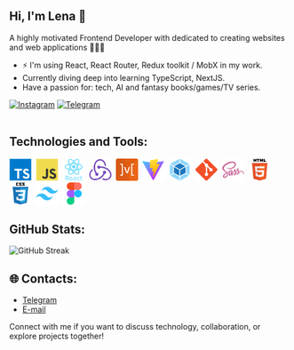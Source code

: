 <h2>Hi, I'm Lena 👋</h2>
<p>A highly motivated Frontend Developer with dedicated to creating websites and web applications 👩🏼‍💻</p>

<ul>
  <li>⚡ I'm using React, React Router, Redux toolkit / MobX in my work.</li>
  <li>Currently diving deep into learning TypeScript, NextJS.</li>
  <li>Have a passion for: tech, AI and fantasy books/games/TV series.</li>
</ul>

<div id="socials">
  <a href="https://www.instagram.com/elencodes"><img src="https://img.shields.io/badge/Instagram-%23E4405F.svg?style=for-the-badge&logo=Instagram&logoColor=white" alt="Instagram"/></a>
  <a href="https://t.me/elencodes"><img src="https://img.shields.io/badge/Telegram-2CA5E0?style=for-the-badge&logo=telegram&logoColor=white" alt="Telegram"/></a>
</div>

<img src="https://komarev.com/ghpvc/?username=elencodes&style=flat-square&color=blue" alt=""/>

<h2>Technologies and Tools:</h2>
<div>
  <img src="https://github.com/elencodes/elencodes/blob/main/skills-tools-icons/typescript-original.svg" title="Typescript" alt="Typescript" width="40" height="40"/>&nbsp;
  <img src="https://github.com/elencodes/elencodes/blob/main/skills-tools-icons/javascript-original.svg" title="JavaScript" alt="JavaScript" width="40" height="40"/>&nbsp;
  <img src="https://github.com/elencodes/elencodes/blob/main/skills-tools-icons/react-original-wordmark.svg" title="React" alt="React" width="40" height="40"/>&nbsp;
  <img src="https://github.com/elencodes/elencodes/blob/main/skills-tools-icons/redux-original.svg" title="Redux" alt="Redux" width="40" height="40"/>&nbsp;
  <img src="https://github.com/elencodes/elencodes/blob/main/skills-tools-icons/mobx-original.svg" title="MobX" alt="MobX" width="40" height="40"/>&nbsp;
  <img src="https://github.com/elencodes/elencodes/blob/main/skills-tools-icons/vitejs-original.svg" title="Vite" alt="Vite" width="40" height="40"/>&nbsp;
  <img src="https://github.com/elencodes/elencodes/blob/main/skills-tools-icons/webpack-original.svg" title="Webpack" alt="Webpack" width="40" height="40"/>&nbsp;
  <img src="https://github.com/elencodes/elencodes/blob/main/skills-tools-icons/git-original.svg" title="Git" alt="Git" width="40" height="40"/>&nbsp;
  <img src="https://github.com/elencodes/elencodes/blob/main/skills-tools-icons/sass-original.svg" title="Sass" alt="Sass" width="40" height="40"/>&nbsp;
  <img src="https://github.com/elencodes/elencodes/blob/main/skills-tools-icons/html5-original-wordmark.svg" title="HTML5" alt="HTML" width="40" height="40"/>&nbsp;
  <img src="https://github.com/elencodes/elencodes/blob/main/skills-tools-icons/css3-original-wordmark.svg" title="CSS3" alt="CSS" width="40" height="40"/>&nbsp;
  <img src="https://github.com/elencodes/elencodes/blob/main/skills-tools-icons/tailwindcss-original.svg" title="Tailwindcss" alt="Tailwindcss" width="40" height="40"/>&nbsp;
  <img src="https://github.com/elencodes/elencodes/blob/main/skills-tools-icons/figma-original.svg" title="Figma" alt="Figma" width="40" height="40"/>&nbsp;
</div>

<h2>GitHub Stats:</h2>
<div>
  <img src="https://github-readme-stats.vercel.app/api/top-langs/?username=elencodes&layout=compact" alt="GitHub Streak" />
</div>

<h2>🌐 Contacts:</h2>
<ul>
 <li><a href="https://t.me/elencodes">Telegram</a></li>
 <li><a href="mailto:esadikova.codes@gmail.com">E-mail</a></li>
</ul>

Connect with me if you want to discuss technology, collaboration, or explore projects together!
